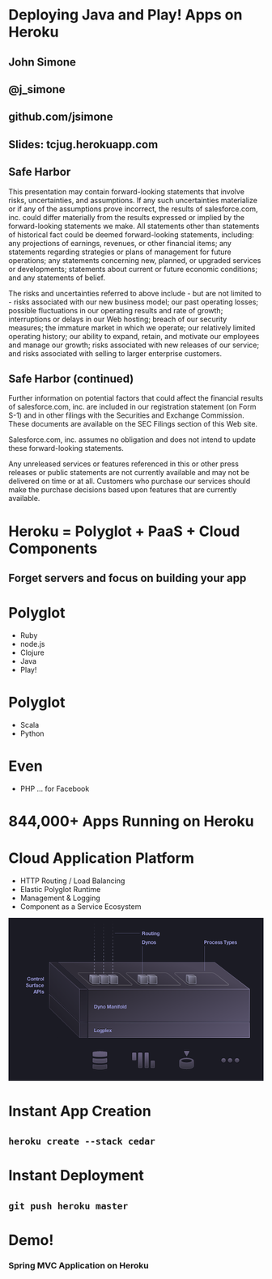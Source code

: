 <!SLIDE>
# Deploying Java and Play! Apps on Heroku

## John Simone
## @j_simone
## github.com/jsimone
## Slides: tcjug.herokuapp.com

<!SLIDE>

## Safe Harbor
This presentation may contain forward-looking statements that involve risks, uncertainties, and assumptions. If any such uncertainties materialize or if any of the assumptions prove incorrect, the results of salesforce.com, inc. could differ materially from the results expressed or implied by the forward-looking statements we make. All statements other than statements of historical fact could be deemed forward-looking statements, including: any projections of earnings, revenues, or other financial items; any statements regarding strategies or plans of management for future operations; any statements concerning new, planned, or upgraded services or developments; statements about current or future economic conditions; and any statements of belief. 

The risks and uncertainties referred to above include - but are not limited to - risks associated with our new business model; our past operating losses; possible fluctuations in our operating results and rate of growth; interruptions or delays in our Web hosting; breach of our security measures; the immature market in which we operate; our relatively limited operating history; our ability to expand, retain, and motivate our employees and manage our growth; risks associated with new releases of our service; and risks associated with selling to larger enterprise customers. 

<!SLIDE>

## Safe Harbor (continued)
Further information on potential factors that could affect the financial results of salesforce.com, inc. are included in our registration statement (on Form S-1) and in other filings with the Securities and Exchange Commission. These documents are available on the SEC Filings section of this Web site. 

Salesforce.com, inc. assumes no obligation and does not intend to update these forward-looking statements. 

Any unreleased services or features referenced in this or other press releases or public statements are not currently available and may not be delivered on time or at all. Customers who purchase our services should make the purchase decisions based upon features that are currently available.

<!SLIDE>

# Heroku = Polyglot + PaaS + Cloud Components

## Forget servers and focus on building your app

<!SLIDE bullets>

# Polyglot

* Ruby
* node.js
* Clojure
* Java
* Play!

<!SLIDE bullets>

# Polyglot

* Scala
* Python

<!SLIDE bullets>

# Even

* PHP ... for Facebook

<!SLIDE>

# 844,000+ Apps Running on Heroku

<!SLIDE incremental>

# Cloud Application Platform

* HTTP Routing / Load Balancing
* Elastic Polyglot Runtime
* Management & Logging
* Component as a Service Ecosystem

<!SLIDE center>

![how-it-works](../images/how-it-works.png)

<!SLIDE>

# Instant App Creation

## `heroku create --stack cedar`

<!SLIDE>

# Instant Deployment

## `git push heroku master`


<!SLIDE>

# Demo!

### Spring MVC Application on Heroku
